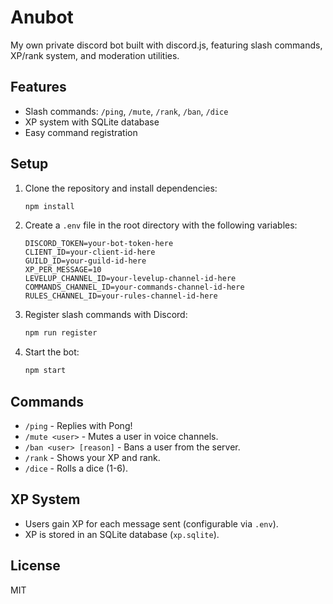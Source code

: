 # Anubot

My own private discord bot built with discord.js, featuring slash commands, XP/rank system, and moderation utilities.

## Features
- Slash commands: `/ping`, `/mute`, `/rank`, `/ban`, `/dice`
- XP system with SQLite database
- Easy command registration

## Setup
1. Clone the repository and install dependencies:
   ```bash
   npm install
   ```
2. Create a `.env` file in the root directory with the following variables:
   ```env
   DISCORD_TOKEN=your-bot-token-here
   CLIENT_ID=your-client-id-here
   GUILD_ID=your-guild-id-here
   XP_PER_MESSAGE=10
   LEVELUP_CHANNEL_ID=your-levelup-channel-id-here
   COMMANDS_CHANNEL_ID=your-commands-channel-id-here
   RULES_CHANNEL_ID=your-rules-channel-id-here
   ```
3. Register slash commands with Discord:
   ```bash
   npm run register
   ```
4. Start the bot:
   ```bash
   npm start
   ```

## Commands
- `/ping` - Replies with Pong!
- `/mute <user>` - Mutes a user in voice channels.
- `/ban <user> [reason]` - Bans a user from the server.
- `/rank` - Shows your XP and rank.
- `/dice` - Rolls a dice (1-6).

## XP System
- Users gain XP for each message sent (configurable via `.env`).
- XP is stored in an SQLite database (`xp.sqlite`).

## License
MIT
